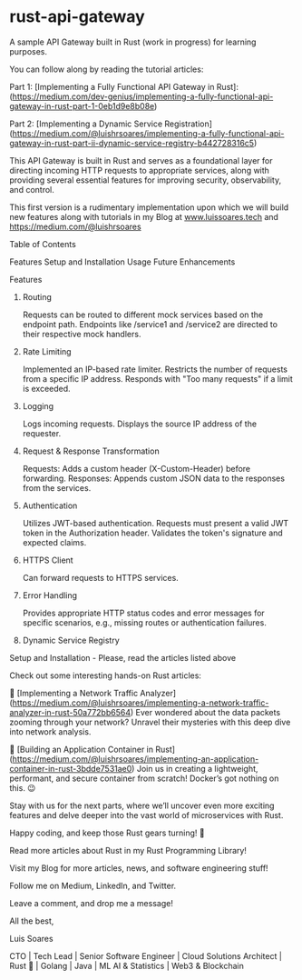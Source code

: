 # rust-api-gateway
A sample API Gateway built in Rust (work in progress) for learning purposes. 

You can follow along by reading the tutorial articles:

Part 1: [Implementing a Fully Functional API Gateway in Rust]: (https://medium.com/dev-genius/implementing-a-fully-functional-api-gateway-in-rust-part-1-0eb1d9e8b08e)

Part 2: [Implementing a Dynamic Service Registration] (https://medium.com/@luishrsoares/implementing-a-fully-functional-api-gateway-in-rust-part-ii-dynamic-service-registry-b442728316c5)

This API Gateway is built in Rust and serves as a foundational layer for directing incoming HTTP requests to appropriate services, along with providing several essential features for improving security, observability, and control.

This first version is a rudimentary implementation upon which we will build new features along with tutorials in my Blog at www.luissoares.tech and https://medium.com/@luishrsoares

Table of Contents

Features
Setup and Installation
Usage
Future Enhancements

Features

1. Routing

    Requests can be routed to different mock services based on the endpoint path.
    Endpoints like /service1 and /service2 are directed to their respective mock handlers.

2. Rate Limiting

    Implemented an IP-based rate limiter.
    Restricts the number of requests from a specific IP address.
    Responds with "Too many requests" if a limit is exceeded.

3. Logging

    Logs incoming requests.
    Displays the source IP address of the requester.

4. Request & Response Transformation

    Requests: Adds a custom header (X-Custom-Header) before forwarding.
    Responses: Appends custom JSON data to the responses from the services.

5. Authentication

    Utilizes JWT-based authentication.
    Requests must present a valid JWT token in the Authorization header.
    Validates the token's signature and expected claims.

6. HTTPS Client

    Can forward requests to HTTPS services.

7. Error Handling

    Provides appropriate HTTP status codes and error messages for specific scenarios, e.g., missing routes or authentication failures.

8. Dynamic Service Registry

Setup and Installation - Please, read the articles listed above

Check out some interesting hands-on Rust articles:

🌟 [Implementing a Network Traffic Analyzer] (https://medium.com/@luishrsoares/implementing-a-network-traffic-analyzer-in-rust-50a772bb6564) 
Ever wondered about the data packets zooming through your network? Unravel their mysteries with this deep dive into network analysis.

🌟 [Building an Application Container in Rust] (https://medium.com/@luishrsoares/implementing-an-application-container-in-rust-3bdde7531ae0) 
Join us in creating a lightweight, performant, and secure container from scratch! Docker’s got nothing on this. 😉

Stay with us for the next parts, where we’ll uncover even more exciting features and delve deeper into the vast world of microservices with Rust.

Happy coding, and keep those Rust gears turning! 🦀

Read more articles about Rust in my Rust Programming Library!

Visit my Blog for more articles, news, and software engineering stuff!

Follow me on Medium, LinkedIn, and Twitter.

Leave a comment, and drop me a message!

All the best,

Luis Soares

CTO | Tech Lead | Senior Software Engineer | Cloud Solutions Architect | Rust 🦀 | Golang | Java | ML AI & Statistics | Web3 & Blockchain
